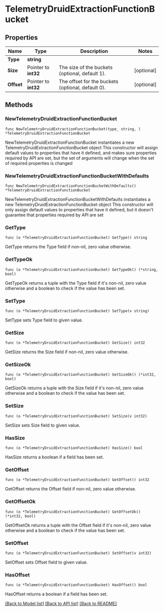 # TelemetryDruidExtractionFunctionBucket

## Properties

Name | Type | Description | Notes
------------ | ------------- | ------------- | -------------
**Type** | **string** |  | 
**Size** | Pointer to **int32** | The size of the buckets (optional, default 1). | [optional] 
**Offset** | Pointer to **int32** | The offset for the buckets (optional, default 0). | [optional] 

## Methods

### NewTelemetryDruidExtractionFunctionBucket

`func NewTelemetryDruidExtractionFunctionBucket(type_ string, ) *TelemetryDruidExtractionFunctionBucket`

NewTelemetryDruidExtractionFunctionBucket instantiates a new TelemetryDruidExtractionFunctionBucket object
This constructor will assign default values to properties that have it defined,
and makes sure properties required by API are set, but the set of arguments
will change when the set of required properties is changed

### NewTelemetryDruidExtractionFunctionBucketWithDefaults

`func NewTelemetryDruidExtractionFunctionBucketWithDefaults() *TelemetryDruidExtractionFunctionBucket`

NewTelemetryDruidExtractionFunctionBucketWithDefaults instantiates a new TelemetryDruidExtractionFunctionBucket object
This constructor will only assign default values to properties that have it defined,
but it doesn't guarantee that properties required by API are set

### GetType

`func (o *TelemetryDruidExtractionFunctionBucket) GetType() string`

GetType returns the Type field if non-nil, zero value otherwise.

### GetTypeOk

`func (o *TelemetryDruidExtractionFunctionBucket) GetTypeOk() (*string, bool)`

GetTypeOk returns a tuple with the Type field if it's non-nil, zero value otherwise
and a boolean to check if the value has been set.

### SetType

`func (o *TelemetryDruidExtractionFunctionBucket) SetType(v string)`

SetType sets Type field to given value.


### GetSize

`func (o *TelemetryDruidExtractionFunctionBucket) GetSize() int32`

GetSize returns the Size field if non-nil, zero value otherwise.

### GetSizeOk

`func (o *TelemetryDruidExtractionFunctionBucket) GetSizeOk() (*int32, bool)`

GetSizeOk returns a tuple with the Size field if it's non-nil, zero value otherwise
and a boolean to check if the value has been set.

### SetSize

`func (o *TelemetryDruidExtractionFunctionBucket) SetSize(v int32)`

SetSize sets Size field to given value.

### HasSize

`func (o *TelemetryDruidExtractionFunctionBucket) HasSize() bool`

HasSize returns a boolean if a field has been set.

### GetOffset

`func (o *TelemetryDruidExtractionFunctionBucket) GetOffset() int32`

GetOffset returns the Offset field if non-nil, zero value otherwise.

### GetOffsetOk

`func (o *TelemetryDruidExtractionFunctionBucket) GetOffsetOk() (*int32, bool)`

GetOffsetOk returns a tuple with the Offset field if it's non-nil, zero value otherwise
and a boolean to check if the value has been set.

### SetOffset

`func (o *TelemetryDruidExtractionFunctionBucket) SetOffset(v int32)`

SetOffset sets Offset field to given value.

### HasOffset

`func (o *TelemetryDruidExtractionFunctionBucket) HasOffset() bool`

HasOffset returns a boolean if a field has been set.


[[Back to Model list]](../README.md#documentation-for-models) [[Back to API list]](../README.md#documentation-for-api-endpoints) [[Back to README]](../README.md)


